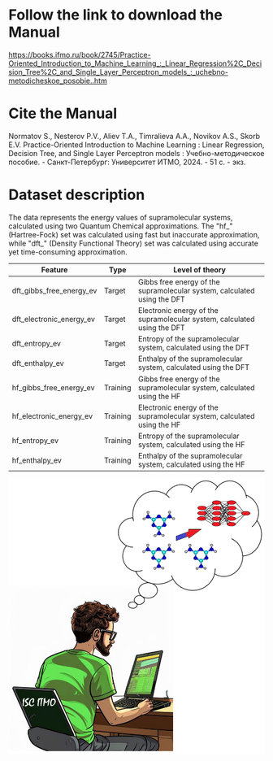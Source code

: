 # Follow the link to download the Manual
https://books.ifmo.ru/book/2745/Practice-Oriented_Introduction_to_Machine_Learning_:_Linear_Regression%2C_Decision_Tree%2C_and_Single_Layer_Perceptron_models_:_uchebno-metodicheskoe_posobie..htm 

# Cite the Manual 
Normatov S., Nesterov P.V., Aliev T.A., Timralieva A.A., Novikov A.S., Skorb E.V. Practice-Oriented Introduction to Machine Learning : Linear Regression, Decision Tree, and Single Layer Perceptron models : Учебно-методическое пособие. - Санкт-Петербург: Университет ИТМО, 2024. - 51 с. - экз.

# Dataset description

The data represents the energy values of supramolecular systems, calculated using two Quantum Chemical approximations. The "hf_" (Hartree-Fock) set was calculated using fast but inaccurate approximation, while "dft_" (Density Functional Theory) set was calculated using accurate yet time-consuming approximation.

Feature  | Type | Level of theory
-------------------|--------------------|--------------------
dft_gibbs_free_energy_ev       |Target| Gibbs free energy of the supramolecular system, calculated using the DFT
dft_electronic_energy_ev       |Target| Electronic energy of the supramolecular system, calculated using the DFT
dft_entropy_ev       |Target| Entropy of the supramolecular system, calculated using the DFT
dft_enthalpy_ev       |Target| Enthalpy of the supramolecular system, calculated using the DFT
hf_gibbs_free_energy_ev       |Training| Gibbs free energy of the supramolecular system, calculated using the HF
hf_electronic_energy_ev       |Training| Electronic energy of the supramolecular system, calculated using the HF
hf_entropy_ev       |Training| Entropy of the supramolecular system, calculated using the HF
hf_enthalpy_ev       |Training| Enthalpy of the supramolecular system, calculated using the HF

![User Interface](graphical_abstract.png)
